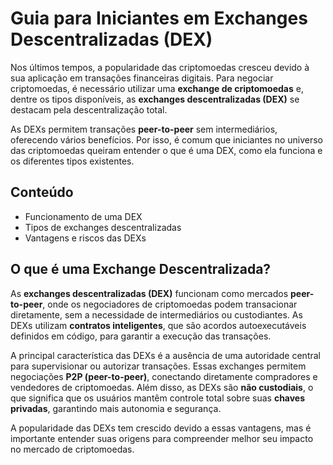 # Guia para Iniciantes em Exchanges Descentralizadas (DEX)

Nos últimos tempos, a popularidade das criptomoedas cresceu devido à sua aplicação em transações financeiras digitais. Para negociar criptomoedas, é necessário utilizar uma **exchange de criptomoedas** e, dentre os tipos disponíveis, as **exchanges descentralizadas (DEX)** se destacam pela descentralização total.

As DEXs permitem transações **peer-to-peer** sem intermediários, oferecendo vários benefícios. Por isso, é comum que iniciantes no universo das criptomoedas queiram entender o que é uma DEX, como ela funciona e os diferentes tipos existentes. 

## Conteúdo
- Funcionamento de uma DEX
- Tipos de exchanges descentralizadas
- Vantagens e riscos das DEXs

## O que é uma Exchange Descentralizada?

As **exchanges descentralizadas (DEX)** funcionam como mercados **peer-to-peer**, onde os negociadores de criptomoedas podem transacionar diretamente, sem a necessidade de intermediários ou custodiantes. As DEXs utilizam **contratos inteligentes**, que são acordos autoexecutáveis definidos em código, para garantir a execução das transações.

A principal característica das DEXs é a ausência de uma autoridade central para supervisionar ou autorizar transações. Essas exchanges permitem negociações **P2P (peer-to-peer)**, conectando diretamente compradores e vendedores de criptomoedas. Além disso, as DEXs são **não custodiais**, o que significa que os usuários mantêm controle total sobre suas **chaves privadas**, garantindo mais autonomia e segurança.

A popularidade das DEXs tem crescido devido a essas vantagens, mas é importante entender suas origens para compreender melhor seu impacto no mercado de criptomoedas.
